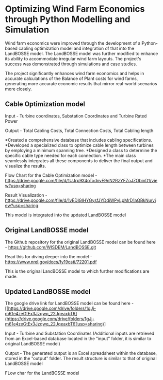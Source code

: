 # Optimizing Wind Farm Economics through Python Modelling and Simulation

Wind farm economics were improved through the development of a Python-based cabling optimization model and integration of that into the LandBOSSE model. The LandBOSSE model was further modified to enhance its ability to accommodate irregular wind farm layouts. The project's success was demonstrated through simulations and case studies.

The project significantly enhances wind farm economics and helps in accurate calculations of the Balance of Plant costs for wind farms,   generating more accurate economic results that mirror real-world scenarios more closely.

## Cable Optimization model

Input -  Turbine coordinates, Substation Coordinates and Turbine Rated Power

Output - Total Cabling Costs, Total Connection Costs, Total Cabling length

*Created a comprehensive database that includes cabling specifications.
*Developed a specialized class to optimize cable length between turbines by employing a minimum spanning tree.
*Designed a class to determine the specific cable type needed for each connection.
*The main class seamlessly integrates all these components to deliver the final output and visualize the results.


Flow Chart for the Cable Optimization model - https://drive.google.com/file/d/1UJrp9X4oTxdnvE9nN2RzYFZoJZObinD1/view?usp=sharing

Result Visualization - https://drive.google.com/file/d/1yEDIGIHYGysfJYDdjWPyLpMrD1aQBkNu/view?usp=sharing

This model is integrated into the updated LandBOSSE model

## Original LandBOSSE model 

The Github repository for the original LandBOSSE model can be found here - https://github.com/WISDEM/LandBOSSE.git

Read this for diving deeper into the model - https://www.nrel.gov/docs/fy19osti/72201.pdf

This is the original LandBOSSE model to which further modifications are made.


## Updated LandBOSSE model 

The google drive link for LandBOSSE model can be found here - [[https://drive.google.com/drive/folders/1gJj-m61e4zeGtEx3Jzqwq_22JqeaxbT6](https://drive.google.com/drive/folders/1gJj-m61e4zeGtEx3Jzqwq_22JqeaxbT6?usp=sharing)]


Input - Turbine and Substation Coordinates
(Additional inputs are retrieved from an Excel-based database located in the "input" folder, it is similar to original LandBOSSE model)

Output - The generated output is an Excel spreadsheet within the database, stored in the "output" folder. The result structure is similar to that of original LandBOSSE model


FLow char for the LandBOSSE model


